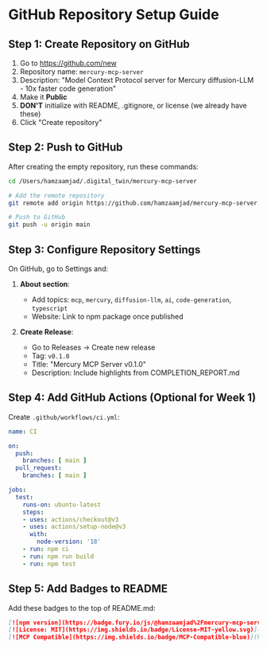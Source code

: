 # GitHub Repository Setup Guide

## Step 1: Create Repository on GitHub

1. Go to https://github.com/new
2. Repository name: `mercury-mcp-server`
3. Description: "Model Context Protocol server for Mercury diffusion-LLM - 10x faster code generation"
4. Make it **Public**
5. **DON'T** initialize with README, .gitignore, or license (we already have these)
6. Click "Create repository"

## Step 2: Push to GitHub

After creating the empty repository, run these commands:

```bash
cd /Users/hamzaamjad/.digital_twin/mercury-mcp-server

# Add the remote repository
git remote add origin https://github.com/hamzaamjad/mercury-mcp-server.git

# Push to GitHub
git push -u origin main
```

## Step 3: Configure Repository Settings

On GitHub, go to Settings and:

1. **About section**: 
   - Add topics: `mcp`, `mercury`, `diffusion-llm`, `ai`, `code-generation`, `typescript`
   - Website: Link to npm package once published

2. **Create Release**:
   - Go to Releases → Create new release
   - Tag: `v0.1.0`
   - Title: "Mercury MCP Server v0.1.0"
   - Description: Include highlights from COMPLETION_REPORT.md

## Step 4: Add GitHub Actions (Optional for Week 1)

Create `.github/workflows/ci.yml`:

```yaml
name: CI

on:
  push:
    branches: [ main ]
  pull_request:
    branches: [ main ]

jobs:
  test:
    runs-on: ubuntu-latest
    steps:
    - uses: actions/checkout@v3
    - uses: actions/setup-node@v3
      with:
        node-version: '18'
    - run: npm ci
    - run: npm run build
    - run: npm test
```

## Step 5: Add Badges to README

Add these badges to the top of README.md:

```markdown
[![npm version](https://badge.fury.io/js/@hamzaamjad%2Fmercury-mcp-server.svg)](https://www.npmjs.com/package/@hamzaamjad/mercury-mcp-server)
[![License: MIT](https://img.shields.io/badge/License-MIT-yellow.svg)](https://opensource.org/licenses/MIT)
[![MCP Compatible](https://img.shields.io/badge/MCP-Compatible-blue)](https://modelcontextprotocol.io)
```